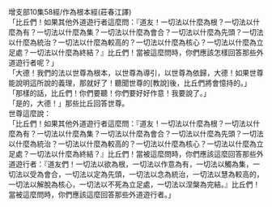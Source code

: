 增支部10集58經/作為根本經(莊春江譯)  
「比丘們！如果其他外道遊行者這麼問：『道友！一切法以什麼為根？一切法以什麼為有？一切法以什麼為集？一切法以什麼為會合？一切法以什麼為先頭？一切法以什麼為統治？一切法以什麼為較高的？一切法以什麼為核心？一切法以什麼為立足處？一切法以什麼為終結？』比丘們！當被這麼問時，你們應該怎樣回答那些外道遊行者呢？」  
「大德！我們的法以世尊為根本，以世尊為導引，以世尊為依歸，大德！如果世尊能說明這所說的義理，那就好了！聽聞世尊的[教說]後，比丘們將會憶持的。」  
「那樣的話，比丘們！你們要聽！你們要好好作意！我要說了。」  
「是的，大德！」那些比丘回答世尊。  
世尊這麼說：  
「比丘們！如果其他外道遊行者這麼問：『道友！一切法以什麼為根？一切法以什麼為有？一切法以什麼為集？一切法以什麼為會合？一切法以什麼為先頭？一切法以什麼為統治？一切法以什麼為較高的？一切法以什麼為核心？一切法以什麼為立足處？一切法以什麼為終結？』比丘們！當被這麼問時，你們應該這麼回答那些外道遊行者：『道友們！一切法以欲為根，一切法以作意為有，一切法以觸為集，一切法以受為會合，一切法以定為先頭，一切法以念為統治，一切法以慧為較高的，一切法以解脫為核心，一切法以不死為立足處，一切法以涅槃為完結。』比丘們！當被這麼問時，你們應該這麼回答那些外道遊行者。」  
  
  
